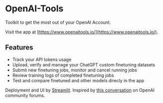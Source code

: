 # OpenAI-Tools
Toolkit to get the most out of your OpenAI Account.

Visit the app at [https://www.openaitools.io/](https://www.openaitools.io/).

## Features
- Track your API tokens usage
- Upload, verify and manage your ChatGPT custom finetuning datasets
- Submit new finetuning jobs, monitor and cancel running jobs
- Review training logs of completed finetuning jobs
- Test and compare finetuned and other models direcly in the app

Deployment and UI by [Streamlit](https://streamlit.io). Inspired by [this conversation](https://community.openai.com/t/how-to-track-individual-usage/15935) on OpenAI community forums.